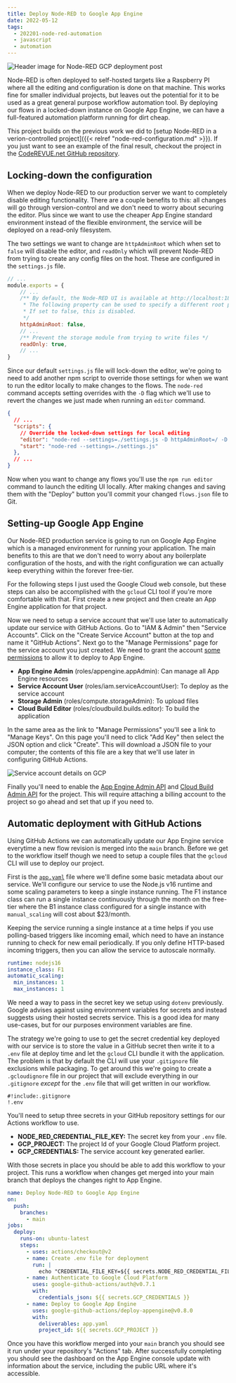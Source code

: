 ```yaml
---
title: Deploy Node-RED to Google App Engine
date: 2022-05-12
tags:
  - 202201-node-red-automation
  - javascript
  - automation
---
```


![Header image for Node-RED GCP deployment post](/deploy-node-red-gcp/header.png)

Node-RED is often deployed to self-hosted targets like a Raspberry PI where all the editing and configuration is done on that machine. This works fine for smaller individual projects, but leaves out the potential for it to be used as a great general purpose workflow automation tool. By deploying our flows in a locked-down instance on Google App Engine, we can have a full-featured automation platform running for dirt cheap.

This project builds on the previous work we did to [setup Node-RED in a verion-controlled project]({{< relref "node-red-configuration.md" >}}). If you just want to see an example of the final result, checkout the project in the [CodeREVUE.net GitHub repository](https://github.com/lurkshark/coderevue/tree/main/202201-node-red-automation).

## Locking-down the configuration

When we deploy Node-RED to our production server we want to completely disable editing functionality. There are a couple benefits to this: all changes will go through version-control and we don't need to worry about securing the editor. Plus since we want to use the cheaper App Engine standard environment instead of the flexible environment, the service will be deployed on a read-only filesystem.

The two settings we want to change are `httpAdminRoot` which when set to `false` will disable the editor, and `readOnly` which will prevent Node-RED from trying to create any config files on the host. These are configured in the `settings.js` file.

```js
// ...
module.exports = {
    // ...
    /** By default, the Node-RED UI is available at http://localhost:1880/
     * The following property can be used to specify a different root path.
     * If set to false, this is disabled.
     */
    httpAdminRoot: false,
    // ...
    /** Prevent the storage module from trying to write files */
    readOnly: true,
    // ...
}
```

Since our default `settings.js` file will lock-down the editor, we're going to need to add another npm script to override those settings for when we want to run the editor locally to make changes to the flows. The `node-red` command accepts setting overrides with the `-D` flag which we'll use to revert the changes we just made when running an `editor` command.

```json
{
  // ...
  "scripts": {
    // Override the locked-down settings for local editing
    "editor": "node-red --settings=./settings.js -D httpAdminRoot=/ -D readOnly=false",
    "start": "node-red --settings=./settings.js"
  },
  // ...
}
```

Now when you want to change any flows you'll use the `npm run editor` command to launch the editing UI locally. After making changes and saving them with the "Deploy" button you'll commit your changed `flows.json` file to Git.

## Setting-up Google App Engine

Our Node-RED production service is going to run on Google App Engine which is a managed environment for running your application. The main benefits to this are that we don't need to worry about any boilerplate configuration of the hosts, and with the right configuration we can actually keep everything within the forever free-tier.

For the following steps I just used the Google Cloud web console, but these steps can also be accomplished with the `gcloud` CLI tool if you're more comfortable with that. First create a new project and then create an App Engine application for that project.

Now we need to setup a service account that we'll use later to automatically update our service with GitHub Actions. Go to "IAM & Admin" then "Service Accounts". Click on the "Create Service Account" button at the top and name it "GitHub Actions". Next go to the "Manage Permissions" page for the service account you just created. We need to grant the account [some permissions](https://github.com/google-github-actions/deploy-appengine#via-google-github-actionsauth) to allow it to deploy to App Engine.

- **App Engine Admin** (roles/appengine.appAdmin): Can manage all App Engine resources
- **Service Account User** (roles/iam.serviceAccountUser): To deploy as the service account
- **Storage Admin** (roles/compute.storageAdmin): To upload files
- **Cloud Build Editor** (roles/cloudbuild.builds.editor): To build the application

In the same area as the link to "Manage Permissions" you'll see a link to "Manage Keys". On this page you'll need to click "Add Key" then select the JSON option and click "Create". This will download a JSON file to your computer; the contents of this file are a key that we'll use later in configuring GitHub Actions.

![Service account details on GCP](/deploy-node-red-gcp/service-account.png)

Finally you'll need to enable the [App Engine Admin API](https://console.developers.google.com/apis/api/appengine.googleapis.com/overview) and [Cloud Build Admin API](https://console.developers.google.com/apis/api/cloudbuild.googleapis.com/overview) for the project. This will require attaching a billing account to the project so go ahead and set that up if you need to.

## Automatic deployment with GitHub Actions

Using GitHub Actions we can automatically update our App Engine service everytime a new flow revision is merged into the `main` branch. Before we get to the workflow itself though we need to setup a couple files that the `gcloud` CLI will use to deploy our project.

First is the [`app.yaml`](https://cloud.google.com/appengine/docs/standard/nodejs/config/appref) file where we'll define some basic metadata about our service. We'll configure our service to use the Node.js v16 runtime and some scaling parameters to keep a single instance running. The F1 instance class can run a single instance continuously through the month on the free-tier where the B1 instance class configured for a single instance with `manual_scaling` will cost about $23/month.

Keeping the service running a single instance at a time helps if you use polling-based triggers like incoming email, which need to have an instance running to check for new email periodically. If you only define HTTP-based incoming triggers, then you can allow the service to autoscale normally.

```yaml
runtime: nodejs16
instance_class: F1
automatic_scaling:
  min_instances: 1
  max_instances: 1
```

We need a way to pass in the secret key we setup using `dotenv` previously. Google advises against using environment variables for secrets and instead suggests using their hosted secrets service. This is a good idea for many use-cases, but for our purposes environment variables are fine.

The strategy we're going to use to get the secret credential key deployed with our service is to store the value in a GitHub secret then write it to a `.env` file at deploy time and let the `gcloud` CLI bundle it with the application. The problem is that by default the CLI will use your `.gitignore` file exclusions while packaging. To get around this we're going to create a `.gcloudignore` file in our project that will exclude everything in our `.gitignore` _except_ for the `.env` file that will get written in our workflow.

```gitignore
#!include:.gitignore
!.env
```

You'll need to setup three secrets in your GitHub repository settings for our Actions workflow to use.

- **NODE_RED_CREDENTIAL_FILE_KEY:** The secret key from your `.env` file.
- **GCP_PROJECT:** The project Id of your Google Cloud Platform project.
- **GCP_CREDENTIALS:** The service account key generated earlier.

With those secrets in place you should be able to add this workflow to your project. This runs a workflow when changes get merged into your main branch that deploys the changes right to App Engine.

```yaml
name: Deploy Node-RED to Google App Engine
on:
  push:
    branches:
      - main
jobs:
  deploy:
    runs-on: ubuntu-latest
    steps:
      - uses: actions/checkout@v2
      - name: Create .env file for deployment
        run: |
          echo "CREDENTIAL_FILE_KEY=${{ secrets.NODE_RED_CREDENTIAL_FILE_KEY }}" >> .env
      - name: Authenticate to Google Cloud Platform
        uses: google-github-actions/auth@v0.7.1
        with:
          credentials_json: ${{ secrets.GCP_CREDENTIALS }}
      - name: Deploy to Google App Engine
        uses: google-github-actions/deploy-appengine@v0.8.0
        with:
          deliverables: app.yaml
          project_id: ${{ secrets.GCP_PROJECT }}
```

Once you have this workflow merged into your `main` branch you should see it run under your repository's "Actions" tab. After successfully completing you should see the dashboard on the App Engine console update with information about the service, including the public URL where it's accessible.
